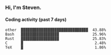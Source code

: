 ### Hi, I'm Steven.

#### Coding activity (past 7 days)
```
other  ▓▓▓▓▓▓▓▓▓▓▓▓▓▓▓▓▓▓▓▓▓▓▓▓▓▓▓▓▓▓  43.88%
Bash   ▓▓▓▓▓▓▓▓▓▓▓▓▓▓▓▓▓               25.96%
Rust   ▓▓▓▓▓▓▓▓▓▓▓▓▓▓▓▓▓               25.83%
C      ▓                                2.48%
TeX    ▓                                1.86%
```
